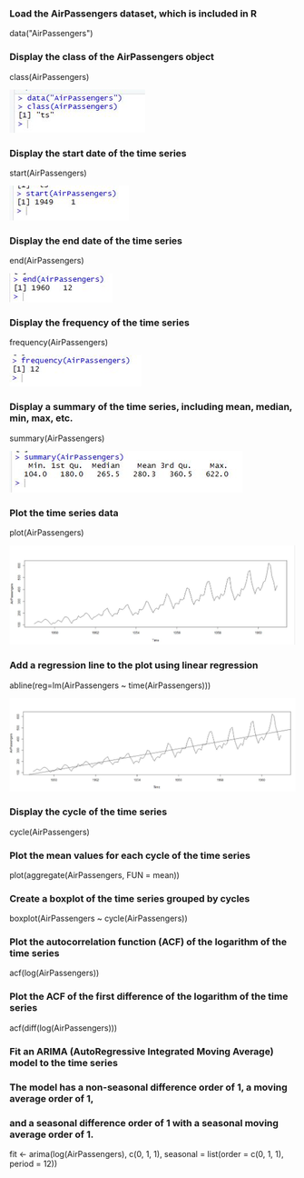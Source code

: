 ### Load the AirPassengers dataset, which is included in R
data("AirPassengers")

### Display the class of the AirPassengers object
class(AirPassengers)

<img src = "https://raw.githubusercontent.com/Dhavaltharkar/R-Programming-Projects/main/Air_passengers/Markdown/01.png?token=GHSAT0AAAAAACNOJWAW5ZERHE573P2XBA7SZNWCYVQ">

### Display the start date of the time series
start(AirPassengers)

<img src = "https://raw.githubusercontent.com/Dhavaltharkar/R-Programming-Projects/main/Air_passengers/Markdown/02.png?token=GHSAT0AAAAAACNOJWAW45ATU5G36RM5YLLWZNWCTKA">

### Display the end date of the time series
end(AirPassengers)

<img src = "https://raw.githubusercontent.com/Dhavaltharkar/R-Programming-Projects/main/Air_passengers/Markdown/03.png?token=GHSAT0AAAAAACNOJWAWP7P7VZGSEL733ZFKZNWCUWQ">

### Display the frequency of the time series
frequency(AirPassengers)

<img src = "https://raw.githubusercontent.com/Dhavaltharkar/R-Programming-Projects/main/Air_passengers/Markdown/04.png?token=GHSAT0AAAAAACNOJWAW6UFGTBLWC2WXOVXAZNWCVHQ">

### Display a summary of the time series, including mean, median, min, max, etc.
summary(AirPassengers)

<img src = "https://raw.githubusercontent.com/Dhavaltharkar/R-Programming-Projects/main/Air_passengers/Markdown/05.png?token=GHSAT0AAAAAACNOJWAW6UFGTBLWC2WXOVXAZNWCVHQ">

### Plot the time series data
plot(AirPassengers)

<img src = "https://raw.githubusercontent.com/Dhavaltharkar/R-Programming-Projects/main/Air_passengers/Markdown/06.png?token=GHSAT0AAAAAACNOJWAW6UFGTBLWC2WXOVXAZNWCVHQ">

### Add a regression line to the plot using linear regression
abline(reg=lm(AirPassengers ~ time(AirPassengers)))

<img src = "https://raw.githubusercontent.com/Dhavaltharkar/R-Programming-Projects/main/Air_passengers/Markdown/07.png?token=GHSAT0AAAAAACNOJWAW6UFGTBLWC2WXOVXAZNWCVHQ">

### Display the cycle of the time series
cycle(AirPassengers)

### Plot the mean values for each cycle of the time series
plot(aggregate(AirPassengers, FUN = mean))

### Create a boxplot of the time series grouped by cycles
boxplot(AirPassengers ~ cycle(AirPassengers))

### Plot the autocorrelation function (ACF) of the logarithm of the time series

acf(log(AirPassengers))

### Plot the ACF of the first difference of the logarithm of the time series
acf(diff(log(AirPassengers)))

### Fit an ARIMA (AutoRegressive Integrated Moving Average) model to the time series
### The model has a non-seasonal difference order of 1, a moving average order of 1,
### and a seasonal difference order of 1 with a seasonal moving average order of 1.
fit <- arima(log(AirPassengers), c(0, 1, 1), seasonal = list(order = c(0, 1, 1), period = 12))
